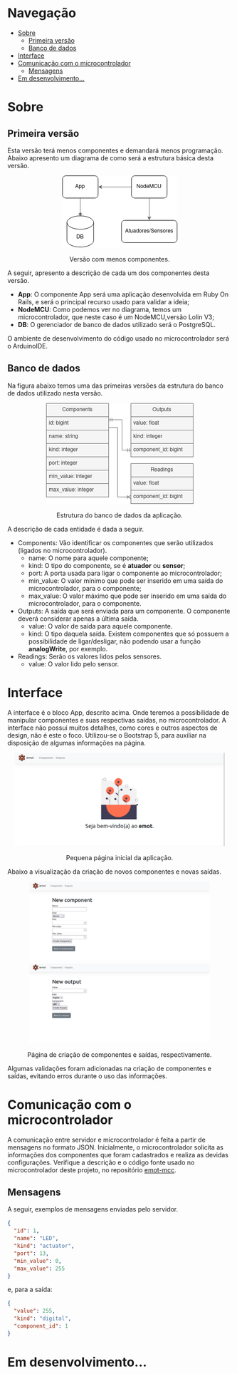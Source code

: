 # Navegação <!-- omit in toc -->

- [Sobre](#sobre)
  - [Primeira versão](#primeira-versão)
  - [Banco de dados](#banco-de-dados)
- [Interface](#interface)
- [Comunicação com o microcontrolador](#comunicação-com-o-microcontrolador)
  - [Mensagens](#mensagens)
- [Em desenvolvimento...](#em-desenvolvimento)

# Sobre

## Primeira versão

Esta versão terá menos componentes e demandará menos programação. Abaixo apresento um diagrama de como será a estrutura básica desta versão.

<div align="center">
  <img src="public/simple-version.png">
  <p>Versão com menos componentes.</p>
</div>

A seguir, apresento a descrição de cada um dos componentes desta versão.

- **App**: O componente App será uma aplicação desenvolvida em Ruby On Rails, e será o principal recurso usado para validar a ideia;
- **NodeMCU**: Como podemos ver no diagrama, temos um microcontrolador, que neste caso é um NodeMCU,versão Lolin V3;
- **DB**: O gerenciador de banco de dados utilizado será o PostgreSQL.

O ambiente de desenvolvimento do código usado no microcontrolador será o ArduinoIDE.

## Banco de dados

Na figura abaixo temos uma das primeiras versões da estrutura do banco de dados utilizado nesta versão.

<div align="center">
  <img src="public/simple-version-db.png">
  <p>Estrutura do banco de dados da aplicação.</p>
</div>

A descrição de cada entidade é dada a seguir.

- Components: Vão identificar os componentes que serão utilizados (ligados no microcontrolador).
    - name: O nome para aquele componente;
    - kind: O tipo do componente, se é **atuador** ou **sensor**;
    - port: A porta usada para ligar o componente ao microcontrolador;
    - min_value: O valor mínimo que pode ser inserido em uma saída do microcontrolador, para o componente;
    - max_value: O valor máximo que pode ser inserido em uma saída do microcontrolador, para o componente.
- Outputs: A saída que será enviada para um componente. O componente deverá considerar apenas a última saída.
    - value: O valor de saída para aquele componente.
    - kind: O tipo daquela saída. Existem componentes que só possuem a possibilidade de ligar/desligar, não podendo usar a função **analogWrite**, por exemplo.
- Readings: Serão os valores lidos pelos sensores.
    - value: O valor lido pelo sensor.

# Interface

A interface é o bloco App, descrito acima. Onde teremos a possibilidade de manipular componentes e suas respectivas saídas, no microcontrolador. A interface não possui muitos detalhes, como cores e outros aspectos de design, não é este o foco. Utilizou-se o Bootstrap 5, para auxiliar na disposição de algumas informações na página.

<div align="center">
  <img height="210rem" src="public/index-emot-test.png">
  <p>Pequena página inicial da aplicação.</p>
</div>

Abaixo a visualização da criação de novos componentes e novas saídas.

<div align="center">
  <img height="180rem" src="public/new-component.png">
  <img height="180rem" src="public/new-output.png">
  <p>Página de criação de componentes e saídas, respectivamente.</p>
</div>

Algumas validações foram adicionadas na criação de componentes e saídas, evitando erros durante o uso das informações.

# Comunicação com o microcontrolador

A comunicação entre servidor e microcontrolador é feita a partir de mensagens no formato JSON. Inicialmente, o microcontrolador solicita as informações dos componentes que foram cadastrados e realiza as devidas configurações. Verifique a descrição e o código fonte usado no microcontrolador deste projeto, no repositório [emot-mcc](https://github.com/kevendasilva/emot-mcc).

## Mensagens

A seguir, exemplos de mensagens enviadas pelo servidor.

```json
{
  "id": 1,
  "name": "LED",
  "kind": "actuator",
  "port": 13,
  "min_value": 0,
  "max_value": 255
}
```

e, para a saída:

```json
{
  "value": 255,
  "kind": "digital",
  "component_id": 1
}
```

# Em desenvolvimento...
